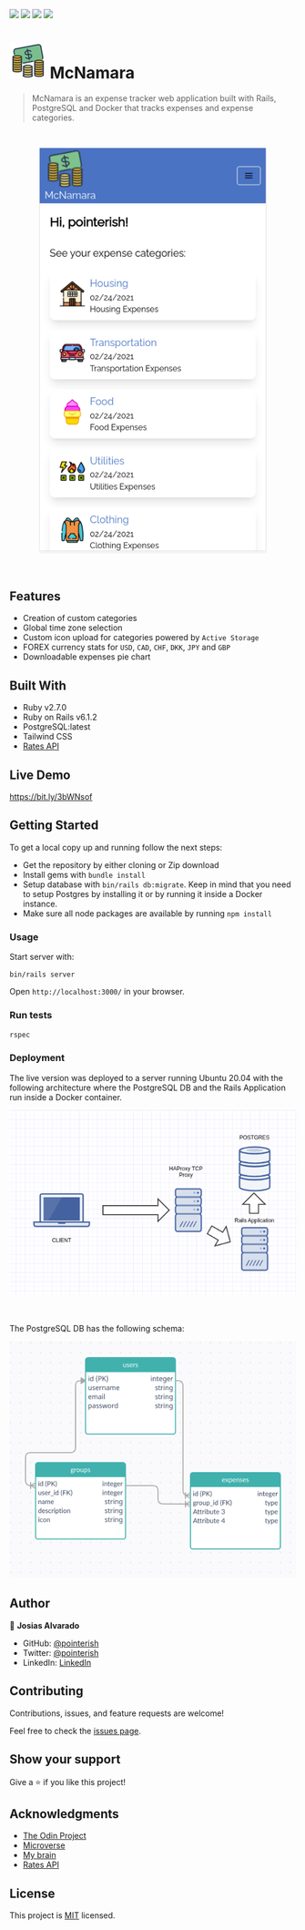 ![](https://img.shields.io/badge/RoR-red)
![](https://img.shields.io/badge/SASS-blue)
![](https://img.shields.io/badge/Tailwind-CSS-yellow)
![](https://img.shields.io/badge/Responsive-Design-green)

# <img src="app/assets/images/logo.png"> McNamara

> McNamara is an expense tracker web application built with Rails, PostgreSQL and Docker that tracks expenses and expense categories.

<br>
<p align="center">
  <img src="docs/mobile.png" width="400">
</p>
<br>

## Features

- Creation of custom categories
- Global time zone selection
- Custom icon upload for categories powered by `Active Storage`
- FOREX currency stats for `USD`, `CAD`, `CHF`, `DKK`, `JPY` and `GBP`
- Downloadable expenses pie chart

## Built With

- Ruby v2.7.0
- Ruby on Rails v6.1.2
- PostgreSQL:latest
- Tailwind CSS
- [Rates API](https://ratesapi.io/)

## Live Demo

https://bit.ly/3bWNsof

## Getting Started

To get a local copy up and running follow the next steps:

- Get the repository by either cloning or Zip download
- Install gems with `bundle install`
- Setup database with `bin/rails db:migrate`. Keep in mind that you need to setup Postgres by installing it or by running it inside a Docker instance.
- Make sure all node packages are available by running `npm install`

### Usage

Start server with:

```
bin/rails server
```

Open `http://localhost:3000/` in your browser.

### Run tests

```
rspec
```

### Deployment

The live version was deployed to a server running Ubuntu 20.04 with the following architecture where the PostgreSQL DB and the Rails Application run inside a Docker container.

<img src="./docs/architecture.png">

<br/><br/>
The PostgreSQL DB has the following schema:

<img src="./docs/erd.png">


## Author

👤 **Josias Alvarado**

- GitHub: [@pointerish](https://github.com/pointerish)
- Twitter: [@pointerish](https://twitter.com/pointerish)
- LinkedIn: [LinkedIn](https://www.linkedin.com/in/josias-alvarado/)

## Contributing

Contributions, issues, and feature requests are welcome!

Feel free to check the [issues page](https://github.com/pointerish/ror-social-scaffold/issues).

## Show your support

Give a ⭐️ if you like this project!

## Acknowledgments

- [The Odin Project](https://www.theodinproject.com/)
- [Microverse](https://microverse.org)
- [My brain](https://josias-alvarado.me)
- [Rates API](https://ratesapi.io/)

## License

This project is [MIT](LICENSE) licensed.
